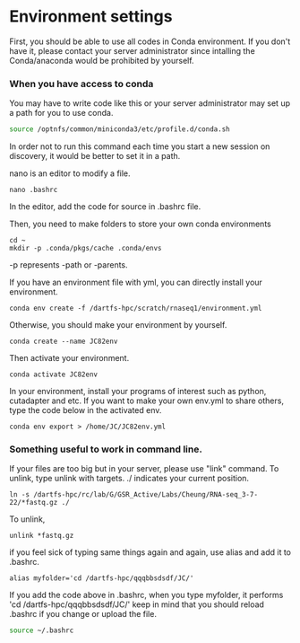 # Environment settings

First, you should be able to use all codes in Conda environment.
If you don't have it, please contact your server administrator since intalling the Conda/anaconda would be prohibited by yourself.

### When you have access to conda

You may have to write code like this or your server administrator may set up a path for you to use conda.

```bash
source /optnfs/common/miniconda3/etc/profile.d/conda.sh
```

In order not to run this command each time you start a new session on discovery, it would be better to set it in a path.

nano is an editor to modify a file.
```
nano .bashrc
```
In the editor, add the code for source in .bashrc file.

Then, you need to make folders to store your own conda environments

```
cd ~
mkdir -p .conda/pkgs/cache .conda/envs
```
-p represents -path or -parents.

If you have an environment file with yml, you can directly install your environment.

```
conda env create -f /dartfs-hpc/scratch/rnaseq1/environment.yml
```

Otherwise, you should make your environment by yourself.

```
conda create --name JC82env
```
Then activate your environment.
```
conda activate JC82env
```
In your environment, install your programs of interest such as python, cutadapter and etc.
If you want to make your own env.yml to share others, type the code below in the activated env.

```
conda env export > /home/JC/JC82env.yml
```
### Something useful to work in command line.

If your files are too big but in your server, please use "link" command. To unlink, type unlink with targets.
./ indicates your current position.
```
ln -s /dartfs-hpc/rc/lab/G/GSR_Active/Labs/Cheung/RNA-seq_3-7-22/*fastq.gz ./
```
To unlink,
```
unlink *fastq.gz
```

if you feel sick of typing same things again and again, use alias and add it to .bashrc.
```
alias myfolder='cd /dartfs-hpc/qqqbbsdsdf/JC/'
```

If you add the code above in .bashrc, when you type myfolder, it performs 'cd /dartfs-hpc/qqqbbsdsdf/JC/'
keep in mind that you should reload .bashrc if you change or upload the file.
```bash
source ~/.bashrc
```





